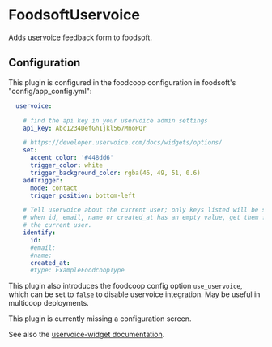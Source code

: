 FoodsoftUservoice
=================

Adds [uservoice](https://uservoice.com/) feedback form to foodsoft.


Configuration
-------------

This plugin is configured in the foodcoop configuration in foodsoft's
"config/app\_config.yml":

```yaml
  uservoice:

    # find the api key in your uservoice admin settings
    api_key: Abc1234DefGhIjkl567MnoPQr

    # https://developer.uservoice.com/docs/widgets/options/
    set:
      accent_color: '#448dd6'
      trigger_color: white
      trigger_background_color: rgba(46, 49, 51, 0.6)
    addTrigger:
      mode: contact
      trigger_position: bottom-left

    # Tell uservoice about the current user; only keys listed will be sent,
    # when id, email, name or created_at has an empty value, get them from
    # the current user.
    identify:
      id:
      #email:
      #name:
      created_at:
      #type: ExampleFoodcoopType
```

This plugin also introduces the foodcoop config option `use_uservoice`, which
can be set to `false` to disable uservoice integration. May be useful in
multicoop deployments.

This plugin is currently missing a configuration screen.

See also the [uservoice-widget documentation](http://rubydoc.info/gems/uservoice-widget).
